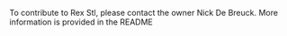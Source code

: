 To contribute to Rex Stl, please contact the owner Nick De Breuck.
More information is provided in the README
